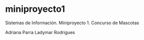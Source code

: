 # miniproyecto1
Sistemas de Información. Miniproyecto 1. Concurso de Mascotas


Adriana Parra
Ladymar Rodrigues

